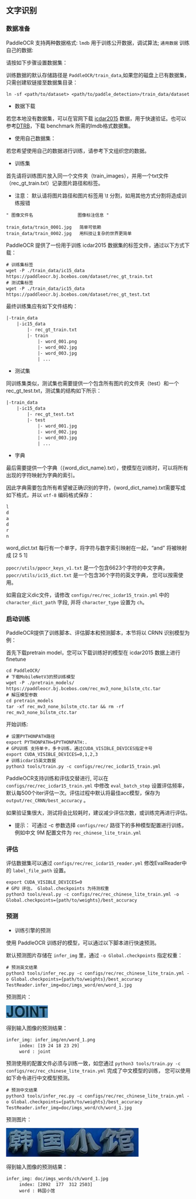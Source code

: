 ## 文字识别

### 数据准备


PaddleOCR 支持两种数据格式: `lmdb` 用于训练公开数据，调试算法; `通用数据` 训练自己的数据:

请按如下步骤设置数据集：

训练数据的默认存储路径是 `PaddleOCR/train_data`,如果您的磁盘上已有数据集，只需创建软链接至数据集目录：

```
ln -sf <path/to/dataset> <path/to/paddle_detection>/train_data/dataset
```


* 数据下载

若您本地没有数据集，可以在官网下载 [icdar2015](http://rrc.cvc.uab.es/?ch=4&com=downloads) 数据，用于快速验证。也可以参考[DTRB](https://github.com/clovaai/deep-text-recognition-benchmark#download-lmdb-dataset-for-traininig-and-evaluation-from-here)，下载 benchmark 所需的lmdb格式数据集。

* 使用自己数据集：

若您希望使用自己的数据进行训练，请参考下文组织您的数据。

- 训练集

首先请将训练图片放入同一个文件夹（train_images），并用一个txt文件（rec_gt_train.txt）记录图片路径和标签。

* 注意： 默认请将图片路径和图片标签用 \t 分割，如用其他方式分割将造成训练报错

```
" 图像文件名                 图像标注信息 "

train_data/train_0001.jpg   简单可依赖
train_data/train_0002.jpg   用科技让复杂的世界更简单
```
PaddleOCR 提供了一份用于训练 icdar2015 数据集的标签文件，通过以下方式下载：

```
# 训练集标签
wget -P ./train_data/ic15_data  https://paddleocr.bj.bcebos.com/dataset/rec_gt_train.txt
# 测试集标签
wget -P ./train_data/ic15_data  https://paddleocr.bj.bcebos.com/dataset/rec_gt_test.txt
```

最终训练集应有如下文件结构：

```
|-train_data
    |-ic15_data
        |- rec_gt_train.txt
        |- train
            |- word_001.png
            |- word_002.jpg
            |- word_003.jpg
            | ...
```

- 测试集

同训练集类似，测试集也需要提供一个包含所有图片的文件夹（test）和一个rec_gt_test.txt，测试集的结构如下所示：

```
|-train_data
    |-ic15_data
        |- rec_gt_test.txt
        |- test
            |- word_001.jpg
            |- word_002.jpg
            |- word_003.jpg
            | ...
```

- 字典

最后需要提供一个字典（{word_dict_name}.txt），使模型在训练时，可以将所有出现的字符映射为字典的索引。

因此字典需要包含所有希望被正确识别的字符，{word_dict_name}.txt需要写成如下格式，并以 `utf-8` 编码格式保存：

```
l
d
a
d
r
n
```

word_dict.txt 每行有一个单字，将字符与数字索引映射在一起，“and” 将被映射成 [2 5 1]

`ppocr/utils/ppocr_keys_v1.txt` 是一个包含6623个字符的中文字典，
`ppocr/utils/ic15_dict.txt` 是一个包含36个字符的英文字典，
您可以按需使用。

如需自定义dic文件，请修改 `configs/rec/rec_icdar15_train.yml` 中的 `character_dict_path` 字段, 并将 `character_type` 设置为 `ch`。

### 启动训练

PaddleOCR提供了训练脚本、评估脚本和预测脚本，本节将以 CRNN 识别模型为例：

首先下载pretrain model，您可以下载训练好的模型在 icdar2015 数据上进行finetune

```
cd PaddleOCR/
# 下载MobileNetV3的预训练模型
wget -P ./pretrain_models/ https://paddleocr.bj.bcebos.com/rec_mv3_none_bilstm_ctc.tar
# 解压模型参数
cd pretrain_models
tar -xf rec_mv3_none_bilstm_ctc.tar && rm -rf rec_mv3_none_bilstm_ctc.tar
```

开始训练:

```
# 设置PYTHONPATH路径
export PYTHONPATH=$PYTHONPATH:.
# GPU训练 支持单卡，多卡训练，通过CUDA_VISIBLE_DEVICES指定卡号
export CUDA_VISIBLE_DEVICES=0,1,2,3
# 训练icdar15英文数据
python3 tools/train.py -c configs/rec/rec_icdar15_train.yml
```

PaddleOCR支持训练和评估交替进行, 可以在 `configs/rec/rec_icdar15_train.yml` 中修改 `eval_batch_step` 设置评估频率，默认每500个iter评估一次。评估过程中默认将最佳acc模型，保存为 `output/rec_CRNN/best_accuracy` 。

如果验证集很大，测试将会比较耗时，建议减少评估次数，或训练完再进行评估。

* 提示： 可通过 -c 参数选择 `configs/rec/` 路径下的多种模型配置进行训练，例如中文 9M 配置文件为 `rec_chinese_lite_train.yml`

### 评估

评估数据集可以通过 `configs/rec/rec_icdar15_reader.yml`  修改EvalReader中的 `label_file_path` 设置。

```
export CUDA_VISIBLE_DEVICES=0
# GPU 评估， Global.checkpoints 为待测权重
python3 tools/eval.py -c configs/rec/rec_chinese_lite_train.yml -o Global.checkpoints={path/to/weights}/best_accuracy
```

### 预测

* 训练引擎的预测

使用 PaddleOCR 训练好的模型，可以通过以下脚本进行快速预测。

默认预测图片存储在 `infer_img` 里，通过 `-o Global.checkpoints` 指定权重：

```
# 预测英文结果
python3 tools/infer_rec.py -c configs/rec/rec_chinese_lite_train.yml -o Global.checkpoints={path/to/weights}/best_accuracy TestReader.infer_img=doc/imgs_word/en/word_1.jpg
```

预测图片：

![](./imgs_words/en/word_1.png)

得到输入图像的预测结果：

```
infer_img: infer_img/en/word_1.png
     index: [19 24 18 23 29]
     word : joint
```

预测使用的配置文件必须与训练一致，如您通过 `python3 tools/train.py -c configs/rec/rec_chinese_lite_train.yml` 完成了中文模型的训练，
您可以使用如下命令进行中文模型预测。

```
# 预测中文结果
python3 tools/infer_rec.py -c configs/rec/rec_chinese_lite_train.yml -o Global.checkpoints={path/to/weights}/best_accuracy TestReader.infer_img=doc/imgs_word/ch/word_1.jpg
```

预测图片：

![](./imgs_words/ch/word_1.jpg)

得到输入图像的预测结果：

```
infer_img: doc/imgs_words/ch/word_1.jpg
     index: [2092  177  312 2503]
     word : 韩国小馆
```
